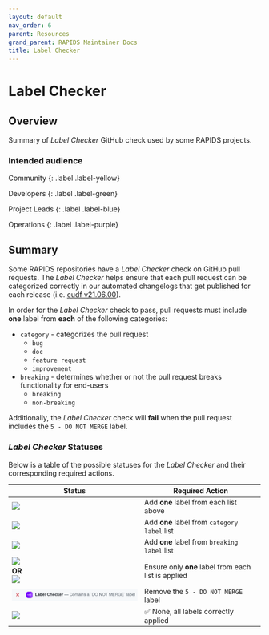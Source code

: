 ```yaml
---
layout: default
nav_order: 6
parent: Resources
grand_parent: RAPIDS Maintainer Docs
title: Label Checker
---
```


# Label Checker

## Overview

Summary of _Label Checker_ GitHub check used by some RAPIDS projects.

### Intended audience

Community
{: .label .label-yellow}

Developers
{: .label .label-green}

Project Leads
{: .label .label-blue}

Operations
{: .label .label-purple}

## Summary

Some RAPIDS repositories have a _Label Checker_ check on GitHub pull requests. The _Label Checker_ helps ensure that each pull request can be categorized correctly in our automated changelogs that get published for each release (i.e. [cudf v21.06.00](https://github.com/rapidsai/cudf/releases/tag/v21.06.00)).

In order for the _Label Checker_ check to pass, pull requests must include **one** label from **each** of the following categories:

- `category` - categorizes the pull request
  - `bug`
  - `doc`
  - `feature request`
  - `improvement`
- `breaking` - determines whether or not the pull request breaks functionality for end-users
  - `breaking`
  - `non-breaking`

Additionally, the _Label Checker_ check will **fail** when the pull request includes the `5 - DO NOT MERGE` label.

### _Label Checker_ Statuses

Below is a table of the possible statuses for the _Label Checker_ and their corresponding required actions.

| Status                                                                                                          | Required Action                                     |
| --------------------------------------------------------------------------------------------------------------- | --------------------------------------------------- |
| ![](/assets/images/label-checker/missing_cat_breaking.png)                                                      | Add **one** label from each list above              |
| ![](/assets/images/label-checker/missing_cat.png)                                                               | Add **one** label from `category label` list        |
| ![](/assets/images/label-checker/missing_breaking.png)                                                          | Add **one** label from `breaking label` list        |
| ![](/assets/images/label-checker/many_breaking.png)<br>**OR**<br>![](/assets/images/label-checker/many_cat.png) | Ensure only **one** label from each list is applied |
| ![](/assets/images/label-checker/do_not_merge.png)                                                              | Remove the `5 - DO NOT MERGE` label                 |
| ![](/assets/images/label-checker/correct.png)                                                                   | ✅ None, all labels correctly applied               |
